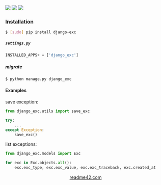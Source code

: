 <!--
https://readme42.com
-->


[![](https://img.shields.io/pypi/v/django-exc.svg?maxAge=3600)](https://pypi.org/project/django-exc/)
[![](https://img.shields.io/badge/License-Unlicense-blue.svg?longCache=True)](https://unlicense.org/)
[![](https://github.com/andrewp-as-is/django-exc.py/workflows/tests42/badge.svg)](https://github.com/andrewp-as-is/django-exc.py/actions)

### Installation
```bash
$ [sudo] pip install django-exc
```

##### `settings.py`
```python
INSTALLED_APPS+ = ['django_exc']
```

##### migrate
```bash
$ python manage.py django_exc
```

#### Examples
save exception:
```python
from django_exc.utils import save_exc

try:
    ...
except Exception:
    save_exc()
```

list exceptions:
```python
from django_exc.models import Exc

for exc in Exc.objects.all():
    exc.exc_type, exc.exc_value, exc.exc_traceback, exc.created_at
```

<p align="center">
    <a href="https://readme42.com/">readme42.com</a>
</p>